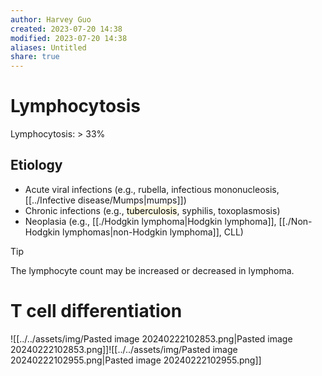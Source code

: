 ```yaml
---
author: Harvey Guo
created: 2023-07-20 14:38
modified: 2023-07-20 14:38
aliases: Untitled
share: true
---
```


# Lymphocytosis
Lymphocytosis: > 33%
## Etiology
- Acute viral infections (e.g., rubella, infectious mononucleosis, [[../Infective disease/Mumps|mumps]])
- Chronic infections (e.g., <mark style="background: #FFF3A34A;">tuberculosis</mark>, syphilis, toxoplasmosis)
- Neoplasia (e.g., [[./Hodgkin lymphoma|Hodgkin lymphoma]], [[./Non-Hodgkin lymphomas|non-Hodgkin lymphoma]], CLL)
>[!tip] 
>The lymphocyte count may be increased or decreased in lymphoma.
# T cell differentiation
![[../../assets/img/Pasted image 20240222102853.png|Pasted image 20240222102853.png]]![[../../assets/img/Pasted image 20240222102955.png|Pasted image 20240222102955.png]]